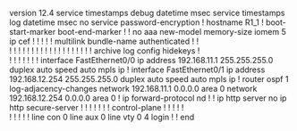 version 12.4
service timestamps debug datetime msec
service timestamps log datetime msec
no service password-encryption
!
hostname R1_1
!
boot-start-marker
boot-end-marker
!
!
no aaa new-model
memory-size iomem 5
ip cef
!
!
!
!
!
multilink bundle-name authenticated
!
!         
!
!
!
!
!
!
!
!
!
!
!
!
!
!
!
!
!
!
!
archive
 log config
  hidekeys
!         
!
!
!
!
!
!
!
interface FastEthernet0/0
 ip address 192.168.11.1 255.255.255.0
 duplex auto
 speed auto
 mpls ip
!
interface FastEthernet0/1
 ip address 192.168.12.254 255.255.255.0
 duplex auto
 speed auto
 mpls ip
!
router ospf 1
 log-adjacency-changes
 network 192.168.11.1 0.0.0.0 area 0
 network 192.168.12.254 0.0.0.0 area 0
!
ip forward-protocol nd
!
!
ip http server
no ip http secure-server
!
!
!
!
!
!
!
control-plane
!
!
!
!
!         
!
!
!
!
!
line con 0
line aux 0
line vty 0 4
 login
!
!
end